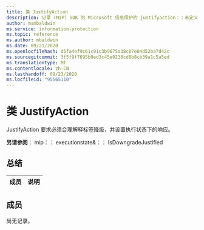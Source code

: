 ```yaml
---
title: 类 JustifyAction
description: 记录 (MIP) SDK 的 Microsoft 信息保护的 justifyaction：：未定义的类。
author: msmbaldwin
ms.service: information-protection
ms.topic: reference
ms.author: mbaldwin
ms.date: 09/21/2020
ms.openlocfilehash: d5fa4ef9c61c91c3b9675a38c07e04d52ba7d42c
ms.sourcegitcommit: 3f5f9f7695b9ed3c45e9230cd8b8cb39a1c5a5ed
ms.translationtype: MT
ms.contentlocale: zh-CN
ms.lasthandoff: 09/23/2020
ms.locfileid: "95565110"
---
```

# <a name="class-justifyaction"></a>类 JustifyAction 
JustifyAction 要求必须合理解释标签降级，并设置执行状态下的响应。
  
**另请参阅**： mip：： executionstate&：： IsDowngradeJustified
  
## <a name="summary"></a>总结
 成员                        | 说明                                
--------------------------------|---------------------------------------------
  
## <a name="members"></a>成员
尚无记录。
